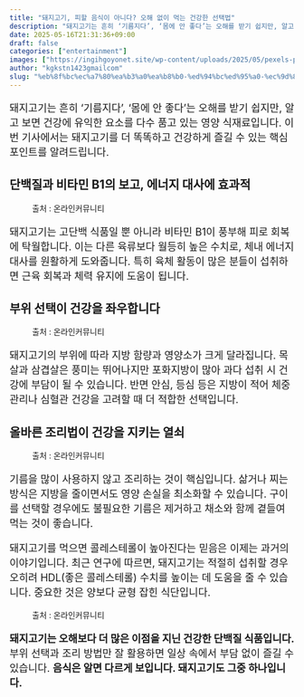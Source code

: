 ```yaml
---
title: "돼지고기, 피할 음식이 아니다? 오해 없이 먹는 건강한 선택법"
description: "돼지고기는 흔히 ‘기름지다’, ‘몸에 안 좋다’는 오해를 받기 쉽지만, 알고 보면 건강에 유익한 요소를 다수 품고 있는 영양 식재료입니다. 이번 기사에서는 돼지고기를 더 똑똑하고 건강하게 즐길 수 있는 핵심 포인트를 알려드립니다."
date: 2025-05-16T21:31:36+09:00
draft: false
categories: ["entertainment"]
images: ["https://ingihgoyonet.site/wp-content/uploads/2025/05/pexels-postiglioni-1927377-1024x848.jpg", "https://ingihgoyonet.site/wp-content/uploads/2025/05/pexels-pixabay-236887-1024x683.jpg", "https://ingihgoyonet.site/wp-content/uploads/2025/05/pexels-matthiaszomer-332784-1024x683.jpg", "https://ingihgoyonet.site/wp-content/uploads/2025/05/pexels-geraud-pfeiffer-6605641-683x1024.jpg"]
author: "kgkstn1423gmailcom"
slug: "%eb%8f%bc%ec%a7%80%ea%b3%a0%ea%b8%b0-%ed%94%bc%ed%95%a0-%ec%9d%8c%ec%8b%9d%ec%9d%b4-%ec%95%84%eb%8b%88%eb%8b%a4-%ec%98%a4%ed%95%b4-%ec%97%86%ec%9d%b4-%eb%a8%b9%eb%8a%94-%ea%b1%b4%ea%b0%95%ed%95%9c"
---
```


<p style="font-size:18px">돼지고기는 흔히 ‘기름지다’, ‘몸에 안 좋다’는 오해를 받기 쉽지만, 알고 보면 건강에 유익한 요소를 다수 품고 있는 영양 식재료입니다. 이번 기사에서는 돼지고기를 더 똑똑하고 건강하게 즐길 수 있는 핵심 포인트를 알려드립니다.</p> <h2 >단백질과 비타민 B1의 보고, 에너지 대사에 효과적</h2> <figure ><img src="https://ingihgoyonet.site/wp-content/uploads/2025/05/pexels-postiglioni-1927377-1024x848.jpg" alt="" style="aspect-ratio:16/9;object-fit:cover"/><figcaption >출처 : 온라인커뮤니티</figcaption></figure> <p style="font-size:18px">돼지고기는 고단백 식품일 뿐 아니라 비타민 B1이 풍부해 피로 회복에 탁월합니다. 이는 다른 육류보다 월등히 높은 수치로, 체내 에너지 대사를 원활하게 도와줍니다. 특히 육체 활동이 많은 분들이 섭취하면 근육 회복과 체력 유지에 도움이 됩니다.</p> <h2 >부위 선택이 건강을 좌우합니다</h2> <figure ><img src="https://ingihgoyonet.site/wp-content/uploads/2025/05/pexels-pixabay-236887-1024x683.jpg" alt="" style="aspect-ratio:16/9;object-fit:cover"/><figcaption >출처 : 온라인커뮤니티</figcaption></figure> <p style="font-size:18px">돼지고기의 부위에 따라 지방 함량과 영양소가 크게 달라집니다. 목살과 삼겹살은 풍미는 뛰어나지만 포화지방이 많아 과다 섭취 시 건강에 부담이 될 수 있습니다. 반면 안심, 등심 등은 지방이 적어 체중 관리나 심혈관 건강을 고려할 때 더 적합한 선택입니다.</p> <h2 >올바른 조리법이 건강을 지키는 열쇠</h2> <figure ><img src="https://ingihgoyonet.site/wp-content/uploads/2025/05/pexels-matthiaszomer-332784-1024x683.jpg" alt="" style="aspect-ratio:16/9;object-fit:cover"/><figcaption >출처 : 온라인커뮤니티</figcaption></figure> <p style="font-size:18px">기름을 많이 사용하지 않고 조리하는 것이 핵심입니다. 삶거나 찌는 방식은 지방을 줄이면서도 영양 손실을 최소화할 수 있습니다. 구이를 선택할 경우에도 불필요한 기름은 제거하고 채소와 함께 곁들여 먹는 것이 좋습니다.</p> <p style="font-size:18px">돼지고기를 먹으면 콜레스테롤이 높아진다는 믿음은 이제는 과거의 이야기입니다. 최근 연구에 따르면, 돼지고기는 적절히 섭취할 경우 오히려 HDL(좋은 콜레스테롤) 수치를 높이는 데 도움을 줄 수 있습니다. 중요한 것은 양보다 균형 잡힌 식단입니다.</p> <figure ><img src="https://ingihgoyonet.site/wp-content/uploads/2025/05/pexels-geraud-pfeiffer-6605641-683x1024.jpg" alt="" style="aspect-ratio:16/9;object-fit:cover"/><figcaption >출처 : 온라인커뮤니티</figcaption></figure> <p style="font-size:18px"><strong>돼지고기는 오해보다 더 많은 이점을 지닌 건강한 단백질 식품입니다.</strong> 부위 선택과 조리 방법만 잘 활용하면 일상 속에서 부담 없이 즐길 수 있습니다. <strong>음식은 알면 다르게 보입니다. 돼지고기도 그중 하나입니다.</strong></p>